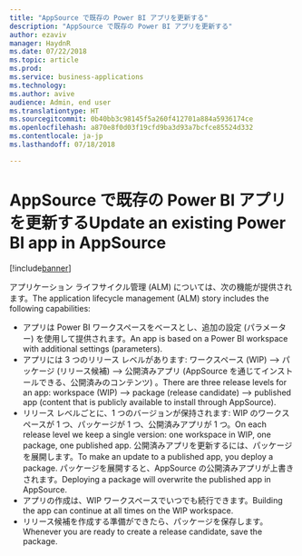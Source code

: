 ```yaml
---
title: "AppSource で既存の Power BI アプリを更新する"
description: "AppSource で既存の Power BI アプリを更新する"
author: ezaviv
manager: HaydnR
ms.date: 07/22/2018
ms.topic: article
ms.prod: 
ms.service: business-applications
ms.technology: 
ms.author: avive
audience: Admin, end user
ms.translationtype: HT
ms.sourcegitcommit: 0b40bb3c98145f5a260f412701a884a5936174ce
ms.openlocfilehash: a870e8f0d03f19cfd9ba3d93a7bcfce85524d332
ms.contentlocale: ja-jp
ms.lasthandoff: 07/18/2018

---
```

# <a name="update-an-existing-power-bi-app-in-appsource"></a><span data-ttu-id="4898c-103">AppSource で既存の Power BI アプリを更新する</span><span class="sxs-lookup"><span data-stu-id="4898c-103">Update an existing Power BI app in AppSource</span></span>

[!include[banner](../../../includes/banner.md)]

<span data-ttu-id="4898c-104">アプリケーション ライフサイクル管理 (ALM) については、次の機能が提供されます。</span><span class="sxs-lookup"><span data-stu-id="4898c-104">The application lifecycle management (ALM) story includes the following capabilities:</span></span>

- <span data-ttu-id="4898c-105">アプリは Power BI ワークスペースをベースとし、追加の設定 (パラメーター) を使用して提供されます。</span><span class="sxs-lookup"><span data-stu-id="4898c-105">An app is based on a Power BI workspace with additional settings (parameters).</span></span>
- <span data-ttu-id="4898c-106">アプリには 3 つのリリース レベルがあります: ワークスペース (WIP) --> パッケージ (リリース候補) --> 公開済みアプリ (AppSource を通じてインストールできる、公開済みのコンテンツ) 。</span><span class="sxs-lookup"><span data-stu-id="4898c-106">There are three release levels for an app: workspace (WIP) --> package (release candidate) --> published app (content that is publicly available to install through AppSource).</span></span>
- <span data-ttu-id="4898c-107">リリース レベルごとに、1 つのバージョンが保持されます: WIP のワークスペースが 1 つ、パッケージが 1 つ、公開済みアプリが 1 つ。</span><span class="sxs-lookup"><span data-stu-id="4898c-107">On each release level we keep a single version: one workspace in WIP, one package, one published app.</span></span> <span data-ttu-id="4898c-108">公開済みアプリを更新するには、パッケージを展開します。</span><span class="sxs-lookup"><span data-stu-id="4898c-108">To make an update to a published app, you deploy a package.</span></span> <span data-ttu-id="4898c-109">パッケージを展開すると、AppSource の公開済みアプリが上書きされます。</span><span class="sxs-lookup"><span data-stu-id="4898c-109">Deploying a package will overwrite the published app in AppSource.</span></span>
- <span data-ttu-id="4898c-110">アプリの作成は、WIP ワークスペースでいつでも続行できます。</span><span class="sxs-lookup"><span data-stu-id="4898c-110">Building the app can continue at all times on the WIP workspace.</span></span>
- <span data-ttu-id="4898c-111">リリース候補を作成する準備ができたら、パッケージを保存します。</span><span class="sxs-lookup"><span data-stu-id="4898c-111">Whenever you are ready to create a release candidate, save the package.</span></span>

